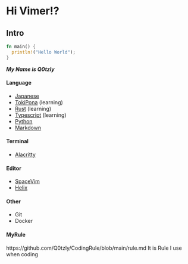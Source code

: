 # Hi Vimer!?

<h2>Intro</h2>


```rust
fn main() {
  println!("Hello World");
}
```


***My Name is Q0tzly***

<h4>Language</h4>

  - [Japanese](https://tsunagarujp.bunka.go.jp/?lang_id=EN)
  - [TokiPona](https://tokipona.org) (learning)
  - [Rust](https://www.rust-lang.org/) (learning)
  - [Typescript](https://www.typescriptlang.org) (learning)
  - [Python](https://www.python.jp/)
  - [Markdown](https://daringfireball.net/projects/markdown/)

<h4>Terminal</h4>

  - [Alacritty](https://alacritty.org/)

<h4>Editor</h4>

  - [SpaceVim](https://spacevim.org/)
  - [Helix](https://helix-editor.com/)

<h4>Other</h4>

  - Git
  - Docker

<h4>MyRule</h4>
https://github.com/Q0tzly/CodingRule/blob/main/rule.md
It is Rule I use when coding
